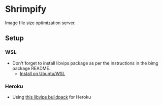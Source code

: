 # Shrimpify

Image file size optimization server.

## Setup

### WSL

- Don't forget to install libvips package as per the instructions in the bimg package README.
  - [Install on Ubuntu/WSL](https://github.com/libvips/libvips/wiki/Build-for-Ubuntu)

### Heroku

- Using [this libvips buildpack](https://github.com/brandoncc/heroku-buildpack-vips) for Heroku
